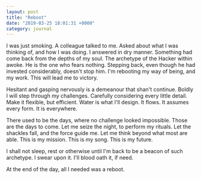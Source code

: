 ```yaml
---
layout: post
title: "Reboot"
date: "2019-03-25 18:01:31 +0000"
category: journal
---
```


I was just smoking. A colleague talked to me. Asked about what I was thinking of, and how I was
doing. I answered in dry manner. Something had come back from the depths of my soul. The archetype
of the Hacker within awoke. He is the one who fears nothing. Stepping back, even though he had
invested considerably, doesn't stop him. I'm rebooting my way of being, and my work. This will lead
me to victory.

Hesitant and gasping nervously is a demeanour that shan't continue. Boldly I will step through my
challenges. Carefully considering every little detail. Make it flexible, but efficient. Water is
what I'll design. It flows. It assumes every form. It is everywhere.

There used to be the days, where no challenge looked impossible. Those are the days to come. Let me
seize the night, to perform my rituals. Let the shackles fall, and the force guide me. Let me think
beyond what most are able. This is my mission. This is my song. This is my future.

I shall not sleep, rest or otherwise until I'm back to be a beacon of such archetype. I swear upon
it. I'll blood oath it, if need.

At the end of the day, all I needed was a reboot.


